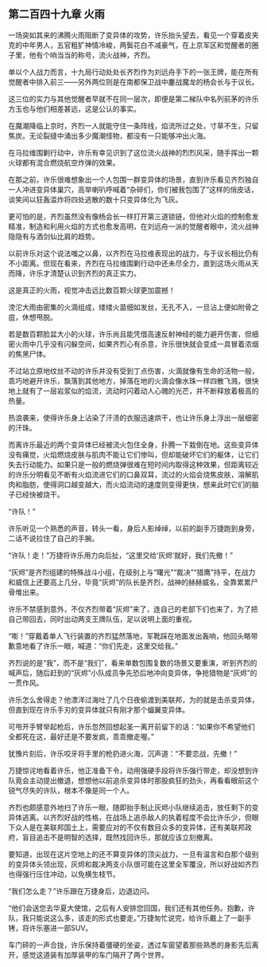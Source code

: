 ## 第二百四十九章 火雨
一场突如其来的沸腾火雨阻断了变异体的攻势，许乐抬头望去，看见一个穿着皮夹克的中年男人，五官粗犷神情冷峻，两鬓花白不减豪气，在上京军区和觉醒者的圈子里，他有个响当当的称号，流火战神，齐烈。

单以个人战力而言，十九局行动处处长齐烈作为刘远舟手下的一张王牌，能在所有觉醒者中排入前三——另外两位则是在南都保卫战中鏖战魔龙的杨会长与于议长。

这三位的实力与其他觉醒者早就不在同一层次，即便是第二梯队中名列前茅的许乐方玉也与他们相差甚远，这是公认的事实。

在魔潮降临上京时，齐烈一人就能守住一条阵线，焰流所过之处，寸草不生，只留焦炭。无论裂缝中涌出多少魔潮怪物，都没有一只能够冲出火海。

在马拉维围剿行动中，许乐有幸见识到了这位流火战神的烈烈风采，随手挥出一颗火球都有混合燃烧航空炸弹的效果。

在那之前，许乐很难想象出一个人包围一群变异体的场景，直到许乐看见齐烈独自一人冲进变异体巢穴，高举喇叭呼喊着“杂碎们，你们被我包围了”这样的俏皮话，谈笑间以狂轰滥炸将四处逃散的数十只变异体化为飞灰。

更可怕的是，齐烈虽然没有像杨会长一样打开第三道锁链，但他对火焰的控制愈发精准，制造和利用火焰的方式也愈发高明，在刘远舟一派的觉醒者眼中，流火战神隐隐有与酒剑仙比肩的趋势。

以前许乐对这个说法嗤之以鼻，以齐烈在马拉维表现出的战力，与于议长相比仍有不小距离。但现在看来，齐烈在马拉维围剿行动中还未尽全力，直到这场火雨从天而降，许乐才清楚认识到齐烈的真正实力。

这是真正的火雨，视觉冲击远比数百颗火球更加震撼！

滂沱大雨由密集的火滴组成，缕缕火苗细如发丝，无孔不入，一旦沾上便如附骨之疽，休想甩脱。

若是数百颗脸盆大小的火球，许乐尚且能凭借高速反射神经的能力避开伤害，但细密火雨中几乎没有闪躲空间，如果齐烈心有杀意，许乐很快就会变成一具冒着浓烟的焦黑尸体。

不过站立原地纹丝不动的许乐并没有受到丁点伤害，火滴就像有生命的活物一般，乖巧地避开许乐，飘落到其他地方，掉落在地的火滴会像水珠一样四散飞溅，很快地上就有了一层岩浆似的焰流，流动时闪着动人心魄的光芒，并不断释放着极高的热量。

热浪袭来，使得许乐身上沾染了汗渍的衣服迅速烘干，也让许乐身上浮出一层细密的汗珠。

而离许乐最近的两个变异体已经被流火包住全身，扑腾一下栽倒在地。这些变异体没有痛觉，火焰燃烧皮肤与肌肉不能让它们惨叫，但却能破坏它们的躯体，让它们失去行动能力。如果只是一般的燃烧弹很难在短时间内取得这种效果，但距离较近的许乐分明看见不断有火焰流进它们的口鼻双耳，流过的火焰会烧焦皮肤，溶解肌肉和脂肪，使得洞口越变越大，而火焰流动的速度则变得更快，想来此时它们的脑子已经快被烧干。

“许队！”

许乐听见一个熟悉的声音，转头一看，身后人影绰绰，以前的副手万捷跑到身旁，二话不说拉住了自己的手腕。

“许队！走！”万捷将许乐用力向后扯，“这里交给‘灰烬’就好，我们先撤！”

“灰烬”是齐烈组建的特殊战斗小组，在级别上与“曙光”“裁决”“猎鹰”持平，在战力和威信上还要高上几分，毕竟“灰烬”的队长是齐烈，战神的赫赫威名，全靠累累尸骨堆出来。

许乐不禁感到意外，不仅齐烈带着“灰烬”来了，连自己的老部下们也来了，为了把自己带回去，同时出动两支王牌队伍，足以说明上面的重视。

“嘭！”穿戴着单人飞行装置的齐烈猛然落地，军靴踩在地面发出轰响，他回头略带歉意地看了许乐一眼，喊道：“你们先走，这里交给我。”

齐烈说的是“我”，而不是“我们”，看来单数包围复数的场景又要重演，听到齐烈的喊声后，随后赶到的“灰烬”小队成员争先恐后地冲向变异体，争抢猎物是“灰烬”的一贯作风。

许乐怎么舍得走？他漂洋过海吐了几个日夜偷渡到美联邦，为的就是击杀变异体，但直到现在许乐手刃的变异体就只有刚才那个蝠翼变异体。

可甩开手臂举起枪后，许乐忽然回想起圣一离开前留下的话：“如果你不希望他们全都死在这，最好还是不要发疯，乖乖撤走喔。”

犹豫片刻后，许乐咬牙将手里的枪扔进火海，沉声道：“不要恋战，先撤！”

万捷惊诧地看着许乐，他正准备下令，动用强硬手段将许乐强行带走，却没想到许队竟会主动提出撤退，想想他以前追杀变异体时那股疯狂的劲头，再看看眼前这个锐气尽失的许队，根本不像是同一个人。

齐烈也颇感意外地扫了许乐一眼，随即抬手制止灰烬小队继续追击，放任剩下的变异体逃离。以齐烈好战的性格，在战场上追杀敌人的执着程度不会比许乐少，但眼下众人是在美联邦国土上，需要应对的不仅有数目众多的变异体，还有美联邦政府，盲目追击不是明智的选择，既然找回许乐，那就应该立刻撤离。

要知道，出现在这片空地上的还不算变异体的顶尖战力，一旦有温言和白那个级别的变异体头领出现，灰烬和裁决两支小队很可能在这里全军覆没，所以好战如齐烈也得强行压住冲动，以免横生枝节。

“我们怎么走？”许乐跟在万捷身后，边退边问。

“他们会送您去华夏大使馆，之后有人安排您回国，我们还有其他任务。抱歉，许队，我只能说这么多，该走的形式也要走。”万捷匆忙说完，给许乐戴上了一副手铐，将许乐塞进一部SUV。

车门砰的一声合拢，许乐保持着僵硬的坐姿，透过车窗望着那些熟悉的身影先后离开，感觉这道装有加厚装甲的车门隔开了两个世界。

